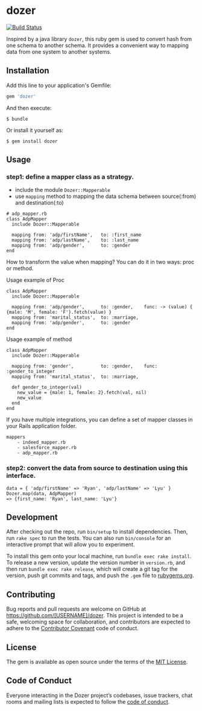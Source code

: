 # dozer

[![Build Status](https://secure.travis-ci.org/helloworld1812/dozer.svg)](http://travis-ci.org/helloworld1812/dozer)

Inspired by a java library `dozer`, this ruby gem is used to convert hash from one schema to another schema. It provides a convenient way to mapping data from one system to another systems.

## Installation

Add this line to your application's Gemfile:

```ruby
gem 'dozer'
```

And then execute:

    $ bundle

Or install it yourself as:

    $ gem install dozer

## Usage

### step1: define a mapper class as a strategy.

- include the module `Dozer::Mapperable`
- use `mapping` method to mapping the data schema between source(:from) and destination(:to)

```
# adp_mapper.rb
class AdpMapper
  include Dozer::Mapperable

  mapping from: 'adp/firstName',   to: :first_name
  mapping from: 'adp/lastName',    to: :last_name
  mapping from: 'adp/gender',      to: :gender
end
```

How to transform the value when mapping? You can do it in two ways: proc or method.

Usage example of Proc

```
class AdpMapper
  include Dozer::Mapperable

  mapping from: 'adp/gender',      to: :gender,    func: -> (value) { {male: 'M', female: 'F'}.fetch(value) } 
  mapping from: 'marital_status',  to: :marriage, 
  mapping from: 'adp/gender',      to: :gender
end
```

Usage example of method

```
class AdpMapper
  include Dozer::Mapperable

  mapping from: 'gender',          to: :gender,    func: :gender_to_integer
  mapping from: 'marital_status',  to: :marriage, 

  def gender_to_integer(val)
    new_value = {male: 1, female: 2}.fetch(val, nil)
    new_value
  end
end
```




If you have multiple integrations, you can define a set of mapper classes in your Rails application folder.

```
mappers
    - indeed_mapper.rb
    - salesforce_mapper.rb
    - adp_mapper.rb

```

### step2: convert the data from source to destination using this interface.

```
data = { 'adp/firstName' => 'Ryan', 'adp/lastName' => 'Lyu' }
Dozer.map(data, AdpMapper)
=> {first_name: 'Ryan', last_name: 'Lyu'}
```


## Development

After checking out the repo, run `bin/setup` to install dependencies. Then, run `rake spec` to run the tests. You can also run `bin/console` for an interactive prompt that will allow you to experiment.

To install this gem onto your local machine, run `bundle exec rake install`. To release a new version, update the version number in `version.rb`, and then run `bundle exec rake release`, which will create a git tag for the version, push git commits and tags, and push the `.gem` file to [rubygems.org](https://rubygems.org).

## Contributing

Bug reports and pull requests are welcome on GitHub at https://github.com/[USERNAME]/dozer. This project is intended to be a safe, welcoming space for collaboration, and contributors are expected to adhere to the [Contributor Covenant](http://contributor-covenant.org) code of conduct.

## License

The gem is available as open source under the terms of the [MIT License](https://opensource.org/licenses/MIT).

## Code of Conduct

Everyone interacting in the Dozer project’s codebases, issue trackers, chat rooms and mailing lists is expected to follow the [code of conduct](https://github.com/[USERNAME]/dozer/blob/master/CODE_OF_CONDUCT.md).
